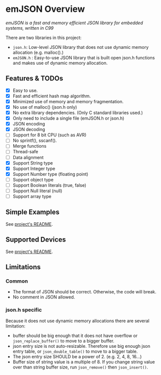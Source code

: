 emJSON Overview
===============

_emJSON is a fast and memory efficient JSON library for embedded systems, written in C99_

There are two libraries in this project:
* `json.h`: Low-level JSON library that does not use dynamic memory allocation (e.g. malloc().)
* `emJSON.h` : Easy-to-use JSON library that is built open json.h functions and makes use of dynamic memory allocation.

Features & TODOs
----------------

* [x] Easy to use.
* [x] Fast and efficient hash map algorithm.
* [x] Minimized use of memory and memory fragmentation.
* [x] No use of malloc() (json.h only)
* [x] No extra library dependencies. (Only C standard libraries used.)
* [x] Only need to include a single file (emJSON.h or json.h)
* [x] JSON encoding
* [x] JSON decoding
* [ ] Support for 8 bit CPU (such as AVR)
* [ ] No sprintf(), sscanf().
* [ ] Merge functions
* [ ] Thread-safe
* [ ] Data alignment
* [x] Support String type
* [x] Support Integer type
* [x] Support Number type (floating point)
* [ ] Support object type
* [ ] Support Boolean literals (true, false)
* [ ] Support Null literal (null)
* [ ] Support array type

Simple Examples
---------------

See [project's README](../).


Supported Devices
-----------------

See [project's README](../).

Limitations
-----------

### Common
* The format of JSON should be correct. Otherwise, the code will break.
* No comment in JSON allowed.


### json.h specific

Because it does not use dynamic memory allocations there are several limitation:

* buffer should be big enough that it does not have overflow or `json_replace_buffer()` to move to a bigger buffer.
* json entry size is not auto-resizable. Therefore use big enough json entry table, or `json_double_table()` to move to a bigger table.
* The json entry size SHOULD be a power of 2. (e.g. 2, 4, 8, 16...)
* Buffer size of string value is a multiple of 8. If you change string value over than string buffer size, run `json_remove()` then `json_insert()`.
